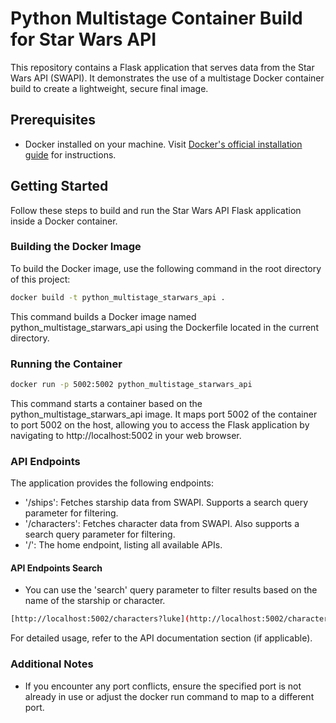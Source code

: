 # Python Multistage Container Build for Star Wars API

This repository contains a Flask application that serves data from the Star Wars API (SWAPI). It demonstrates the use of a multistage Docker container build to create a lightweight, secure final image.

## Prerequisites

- Docker installed on your machine. Visit [Docker's official installation guide](https://docs.docker.com/get-docker/) for instructions.

## Getting Started

Follow these steps to build and run the Star Wars API Flask application inside a Docker container.

### Building the Docker Image

To build the Docker image, use the following command in the root directory of this project:

```sh
docker build -t python_multistage_starwars_api .
```

This command builds a Docker image named python_multistage_starwars_api using the Dockerfile located in the current directory.

### Running the Container
```sh
docker run -p 5002:5002 python_multistage_starwars_api
```
This command starts a container based on the python_multistage_starwars_api image. It maps port 5002 of the container to port 5002 on the host, allowing you to access the Flask application by navigating to http://localhost:5002 in your web browser.


### API Endpoints
The application provides the following endpoints:

- '/ships': Fetches starship data from SWAPI. Supports a search query parameter for filtering.
- '/characters': Fetches character data from SWAPI. Also supports a search query parameter for filtering.
- '/': The home endpoint, listing all available APIs.

#### API Endpoints Search
- You can use the 'search' query parameter to filter results based on the name of the starship or character. 
```sh
[http://localhost:5002/characters?luke](http://localhost:5002/characters?luke)
```


For detailed usage, refer to the API documentation section (if applicable).

### Additional Notes

- If you encounter any port conflicts, ensure the specified port is not already in use or adjust the docker run command to map to a different port.
